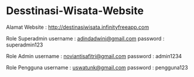 # Desstinasi-Wisata-Website
Alamat Website : http://destinasiwisata.infinityfreeapp.com

Role Superadmin
username : adindadwini@gmail.com
password : superadmin123

Role Admin
username : noviantisafitri@gmail.com
password : admin1234

Role Pengguna
username : uswatunk@gmail.com
password : pengguna123
